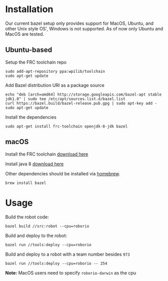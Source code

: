 # Installation

Our current bazel setup only provides support for MacOS, Ubuntu, and other Unix style OS', Windows is not supported. As of now only Ubuntu and MacOS are tested.

## Ubuntu-based
Setup the FRC toolchain repo
```
sudo add-apt-repository ppa:wpilib/toolchain
sudo apt-get update
```
Add Bazel distribution URI as a package source
```
echo "deb [arch=amd64] http://storage.googleapis.com/bazel-apt stable jdk1.8" | sudo tee /etc/apt/sources.list.d/bazel.list
curl https://bazel.build/bazel-release.pub.gpg | sudo apt-key add -
sudo apt-get update
```
Install the dependencies
```
sudo apt-get install frc-toolchain openjdk-8-jdk bazel
```
## macOS
Install the FRC toolchain [download here](http://first.wpi.edu/FRC/roborio/toolchains/)

Install java 8 [download here]( http://www.oracle.com/technetwork/java/javase/downloads/jdk8-downloads-2133151.html)

Other dependencies should be installed via [homebrew](https://brew.sh/).
```
brew install bazel
```

# Usage
Build the robot code:
```
bazel build //src:robot --cpu=roborio
```

Build and deploy to the robot:
```
bazel run //tools:deploy --cpu=roborio
```

Build and deploy to a robot with a team number besides `973`
```
bazel run //tools:deploy --cpu=roborio -- 254
```

**Note:** MacOS users need to specify `roborio-darwin` as the cpu
